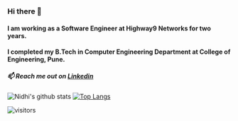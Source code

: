 ### Hi there 👋   
#### I am working as a Software Engineer at Highway9 Networks for two years. 
#### I completed my B.Tech in Computer Engineering Department at College of Engineering, Pune.
##### 📫 Reach me out on [Linkedin](https://www.linkedin.com/in/nidhi-wagh)
![Nidhi's github stats](https://github-readme-stats-sigma-five.vercel.app/api?username=nidhi76&show_icons=true&theme=radical) [![Top Langs](https://github-readme-stats-sigma-five.vercel.app/api/top-langs/?username=nidhi76&&hide=scss,prolog&&langs_count=8&layout=compact&show_icons=true&theme=radical)](https://github.com/nidhi76/github-readme-stats)


![visitors](https://visitor-badge.laobi.icu/badge?page_id=nidhi76.nidhi76)
